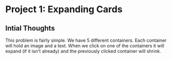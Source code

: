 # Project 1: Expanding Cards

## Intial Thoughts
This problem is fairly simple. We have 5 different containers. Each container will hold an image and a text. When we click on one of the containers it will expand (if it isn't already) and the previously clicked container will shrink.

